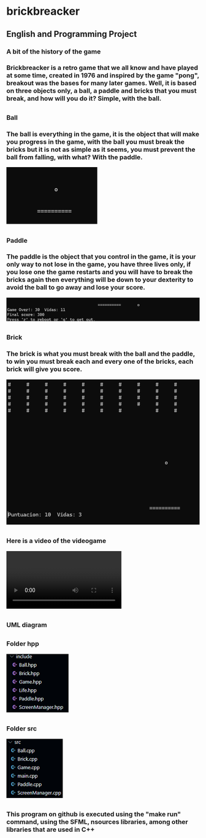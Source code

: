 # brickbreacker
## English and Programming Project
### A bit of the history of the game
### Brickbreacker is a retro game that we all know and have played at some time, created in 1976 and inspired by the game "pong", breakout was the bases for many later games. Well, it is based on three objects only, a ball, a paddle and bricks that you must break, and how will you do it? Simple, with the ball. 
##
### Ball
### The ball is everything in the game, it is the object that will make you progress in the game, with the ball you must break the bricks but it is not as simple as it seems, you must prevent the ball from falling, with what? With the paddle.
![alt text](bola.png)
##
### Paddle
### The paddle is the object that you control in the game, it is your only way to not lose in the game, you have three lives only, if you lose one the game restarts and you will have to break the bricks again then everything will be down to your dexterity to avoid the ball to go away and lose your score.
![alt text](paleta.png)
 ##
 ### Brick
 ### The brick is what you must break with the ball and the paddle, to win you must break each and every one of the bricks, each brick will give you score.
 ![alt text](ladrillos.png)
##
 ### Here is a video of the videogame
<video controls src="Ball.cpp - proyecto-breakout [Codespaces_ glowing space spork] - Visual Studio Code y 4 páginas más - Personal_ Microsoft​ Edge 2024-06-20 00-19-45.mp4" title="Title"></video>

##
### UML diagram


##
### Folder hpp
![alt text](hpp.png)

##
### Folder src
![alt text](cpp.png)



##
### This program on github is executed using the "make run" command, using the SFML, nsources libraries, among other libraries that are used in C++